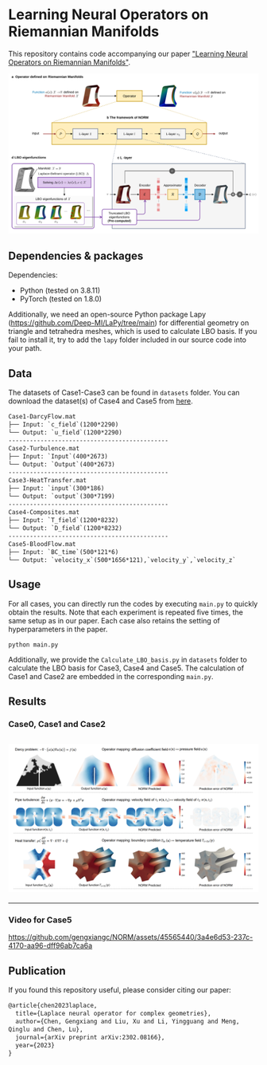 # Learning Neural Operators on Riemannian Manifolds

This repository contains code accompanying our paper ["Learning Neural Operators on Riemannian Manifolds"](https://arxiv.org/abs/2302.08166).

![images](img/fig_NORM_method.svg)


## Dependencies & packages
Dependencies:
* Python (tested on 3.8.11)
* PyTorch (tested on 1.8.0)

Additionally, we need an open-source Python package Lapy (https://github.com/Deep-MI/LaPy/tree/main) for differential geometry on triangle and tetrahedra meshes, which is used to calculate LBO basis. If you fail to install it, try to add the `lapy` folder included in our source code into your path.

## Data
The datasets of Case1-Case3 can be found in `datasets` folder. You can download the dataset(s) of Case4 and Case5 from [here](https://drive.google.com/drive/folders/1jS7YwY1Gs7rGOm1VXrkN_KvTzxGxTw6G?usp=sharing). 

```
Case1-DarcyFlow.mat
├── Input: `c_field`(1200*2290)
└── Output: `u_field`(1200*2290)
---------------------------------------------
Case2-Turbulence.mat
├── Input: `Input`(400*2673)
└── Output: `Output`(400*2673)
---------------------------------------------
Case3-HeatTransfer.mat
├── Input: `input`(300*186)
└── Output: `output`(300*7199)
---------------------------------------------
Case4-Composites.mat
├── Input: `T_field`(1200*8232)
└── Output: `D_field`(1200*8232)
---------------------------------------------
Case5-BloodFlow.mat
├── Input: `BC_time`(500*121*6)
└── Output: `velocity_x`(500*1656*121),`velocity_y`,`velocity_z`
```

## Usage

For all cases, you can directly run the codes by executing `main.py` to quickly obtain the results. Note that each experiment is repeated five times, the same setup as in our paper. Each case also retains the setting of hyperparameters in the paper.
```
python main.py 
```
Additionally, we provide the `Calculate_LBO_basis.py` in `datasets` folder to calculate the LBO basis for Case3, Case4 and Case5. The calculation of Case1 and Case2 are embedded in the corresponding `main.py`.


## Results
### Case0, Case1 and Case2
![images](img/Toycase.png)
---------------------------------------------------

----------------------------------------------------
### Video for Case5
https://github.com/gengxiangc/NORM/assets/45565440/3a4e6d53-237c-4170-aa96-dff96ab7ca6a

## Publication
If you found this repository useful, please consider citing our paper:
```
@article{chen2023laplace,
  title={Laplace neural operator for complex geometries},
  author={Chen, Gengxiang and Liu, Xu and Li, Yingguang and Meng, Qinglu and Chen, Lu},
  journal={arXiv preprint arXiv:2302.08166},
  year={2023}
}
```